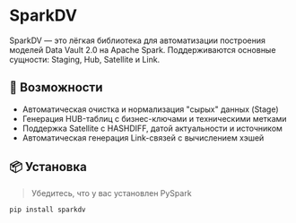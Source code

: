 # SparkDV

SparkDV — это лёгкая библиотека для автоматизации построения моделей Data Vault 2.0 на Apache Spark. Поддерживаются основные сущности: Staging, Hub, Satellite и Link.

## 🚀 Возможности

- Автоматическая очистка и нормализация "сырых" данных (Stage)
- Генерация HUB-таблиц с бизнес-ключами и техническими метками
- Поддержка Satellite с HASHDIFF, датой актуальности и источником
- Автоматическая генерация Link-связей с вычислением хэшей

## 📦 Установка

> Убедитесь, что у вас установлен PySpark

```bash
pip install sparkdv
